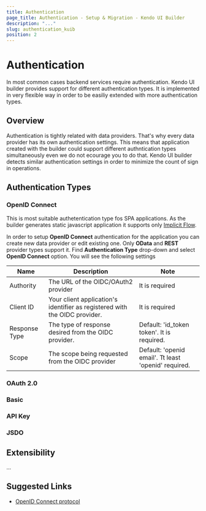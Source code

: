 ```yaml
---
title: Authentication
page_title: Authentication - Setup & Migration - Kendo UI Builder
description: "..."
slug: authentication_kuib
position: 2
---
```


# Authentication

In most common cases backend services require authentication. Kendo UI builder provides support for different authentication types. It is implemented in very flexible way in order to be easiliy extended with more authentication types.

## Overview

Authentication is tightly related with data providers. That's why every data provider has its own authentication settings. This means that application created with the builder could support different authntication types simultaneously even we do not ecourage you to do that. Kendo UI builder detects similar authentication settings in order to minimize the count of sign in operations.

## Authentication Types

### OpenID Connect

This is most suitable authetentication type fos SPA applications. As the builder generates static javascript application it supports only [Implicit Flow](http://openid.net/specs/openid-connect-core-1_0.html#ImplicitFlowAuth).

In order to setup **OpenID Connect** authentication for the application you can create new data provider or edit existing one. Only **OData** and **REST** provider types support it. Find **Authentication Type** drop-down and select **OpenID Connect** option. You will see the following settings

| Name | Description | Note |
| ---- | ----------- |----- |
| Authority | The URL of the OIDC/OAuth2 provider | It is required |
| Client ID | Your client application's identifier as registered with the OIDC provider. | It is required |
| Response Type | The type of response desired from the OIDC provider. | Default: 'id_token token'. It is required. |
| Scope | The scope being requested from the OIDC provider | Default: 'openid email'. Tt least 'openid' required.

### OAuth 2.0

### Basic

### API Key

### JSDO

## Extensibility

...

## Suggested Links

* [OpenID Connect protocol](http://openid.net/connect/)
